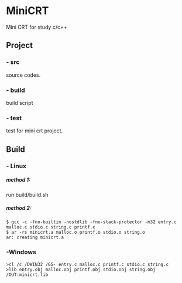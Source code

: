 # MiniCRT
Mini CRT for study c/c++

## Project
### - src
source codes.

### - build
build script

### - test
test for mini crt project.

## Build
### - Linux

##### method 1:
run build/build.sh

##### method 2:
```
$ gcc -c -fno-builtin -nostdlib -fno-stack-protector -m32 entry.c malloc.c stdio.c string.c printf.c
$ ar -rs minicrt.a malloc.o printf.o stdio.o string.o
ar: creating minicrt.a   
```

### -Windows
```
>cl /c /DWIN32 /GS- entry.c malloc.c printf.c stdio.c string.c
>lib entry.obj malloc.obj printf.obj stdio.obj string.obj /OUT:minicrt.lib
